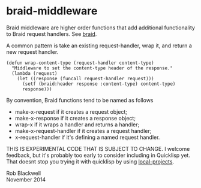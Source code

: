 braid-middleware
================

Braid middleware are higher order functions that add additional
functionality to Braid request handlers. See
[braid](https://github.com/RobBlackwell/braid).

A common pattern is take an existing request-handler, wrap it, and
return a new request handler.

	(defun wrap-content-type (request-handler content-type)
	  "Middleware to set the content-type header of the response."
	  (lambda (request)
  	    (let ((response (funcall request-handler request)))
	      (setf (braid:header response :content-type) content-type)
	      response)))

By convention, Braid functions tend to be named as follows

* make-x-request if it creates a request object;
* make-x-response if it creates a response object;
* wrap-x if it wraps a handler and returns a handler;
* make-x-request-handler if it creates a request handler;
* x-request-handler if it's defining a named request handler.

THIS IS EXPERIMENTAL CODE THAT IS SUBJECT TO CHANGE. I welcome
feedback, but it's probably too early to consider including in
Quicklisp yet. That doesnt stop you trying it with quicklisp by using
[local-projects](http://www.quicklisp.org/beta/faq.html).

Rob Blackwell    
November 2014


